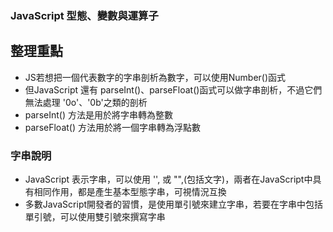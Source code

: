 ### JavaScript 型態、變數與運算子
## 整理重點
* JS若想把一個代表數字的字串剖析為數字，可以使用Number()函式
* 但JavaScript 還有 parseInt()、parseFloat()函式可以做字串剖析，不過它們無法處理 '0o'、'0b'之類的剖析
* parseInt() 方法是用於將字串轉為整數
* parseFloat() 方法用於將一個字串轉為浮點數

### 字串說明
* JavaScript 表示字串，可以使用 '', 或 "",(包括文字)，兩者在JavaScript中具有相同作用，都是產生基本型態字串，可視情況互換
* 多數JavaScript開發者的習慣，是使用單引號來建立字串，若要在字串中包括單引號，可以使用雙引號來撰寫字串